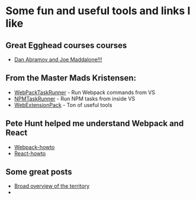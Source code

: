 # Some fun and useful tools and links I like

## Great Egghead courses courses
* [Dan Abramov and Joe Maddalone!!!](https://egghead.io/technologies/react)


## From the Master Mads Kristensen:
* [WebPackTaskRunner](https://github.com/madskristensen/WebPackTaskRunner) - Run Webpack commands from VS
* [NPMTaskRunner](https://github.com/madskristensen/NpmTaskRunner) - Run NPM tasks from inside VS
* [WebExtensionPack](https://github.com/madskristensen/WebExtensionPack) - Ton of useful tools


## Pete Hunt helped me understand Webpack and React
* [Webpack-howto](https://github.com/petehunt/webpack-howto)
* [React-howto](https://github.com/petehunt/react-howto)

## Some great posts
* [Broad overview of the territory]([https://medium.com/@sapegin/react-and-redux-single-page-applications-resources-22cd859b0c1d#.6mdgho7o3)
* 